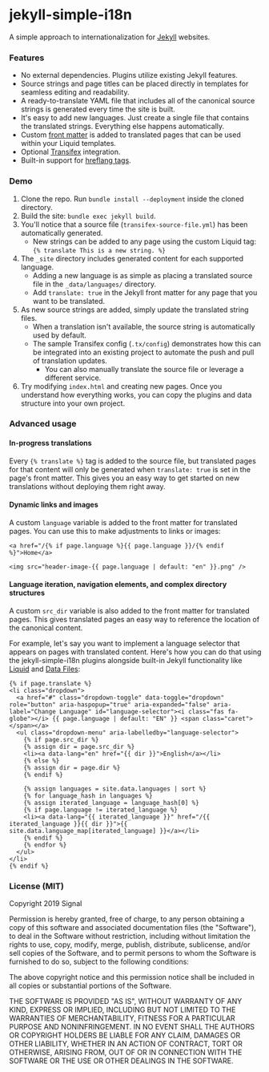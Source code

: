 # jekyll-simple-i18n

A simple approach to internationalization for [Jekyll](https://jekyllrb.com/) websites.

### Features

* No external dependencies. Plugins utilize existing Jekyll features.
* Source strings and page titles can be placed directly in templates for seamless editing and readability.
* A ready-to-translate YAML file that includes all of the canonical source strings is generated every time the site is built.
* It's easy to add new languages. Just create a single file that contains the translated strings. Everything else happens automatically.
* Custom [front matter](https://jekyllrb.com/docs/front-matter/) is added to translated pages that can be used within your Liquid templates.
* Optional [Transifex](https://www.transifex.com/) integration.
* Built-in support for [hreflang tags](https://en.wikipedia.org/wiki/Hreflang).

### Demo

1. Clone the repo. Run `bundle install --deployment` inside the cloned directory.
2. Build the site: `bundle exec jekyll build`.
3. You'll notice that a source file (`transifex-source-file.yml`) has been automatically generated.
   * New strings can be added to any page using the custom Liquid tag: `{% translate This is a new string. %}`
4. The `_site` directory includes generated content for each supported language.
   * Adding a new language is as simple as placing a translated source file in the `_data/languages/` directory.
   * Add `translate: true` in the Jekyll front matter for any page that you want to be translated.
5. As new source strings are added, simply update the translated string files.
   * When a translation isn't available, the source string is automatically used by default.
   * The sample Transifex config (`.tx/config`) demonstrates how this can be integrated into an existing project to automate the push and pull of translation updates.
     * You can also manually translate the source file or leverage a different service.
6. Try modifying `index.html` and creating new pages. Once you understand how everything works, you can copy the plugins and data structure into your own project.

### Advanced usage

#### In-progress translations
Every `{% translate %}` tag is added to the source file, but translated pages for that content will only be generated when `translate: true` is set in the page's front matter. This gives you an easy way to get started on new translations without deploying them right away.

#### Dynamic links and images
A custom `language` variable is added to the front matter for translated pages. You can use this to make adjustments to links or images:

```liquid
<a href="/{% if page.language %}{{ page.language }}/{% endif %}">Home</a>

<img src="header-image-{{ page.language | default: "en" }}.png" />
```

#### Language iteration, navigation elements, and complex directory structures

A custom `src_dir` variable is also added to the front matter for translated pages. This gives translated pages an easy way to reference the location of the canonical content.

For example, let's say you want to implement a language selector that appears on pages with translated content. Here's how you can do that using the jekyll-simple-i18n plugins alongside built-in Jekyll functionality like [Liquid](https://jekyllrb.com/docs/liquid/) and [Data Files](https://jekyllrb.com/docs/datafiles/):

```liquid
{% if page.translate %}
<li class="dropdown">
  <a href="#" class="dropdown-toggle" data-toggle="dropdown" role="button" aria-haspopup="true" aria-expanded="false" aria-label="Change Language" id="language-selector"><i class="fas fa-globe"></i> {{ page.language | default: "EN" }} <span class="caret"></span></a>
  <ul class="dropdown-menu" aria-labelledby="language-selector">
    {% if page.src_dir %}
    {% assign dir = page.src_dir %}
    <li><a data-lang="en" href="{{ dir }}">English</a></li>
    {% else %}
    {% assign dir = page.dir %}
    {% endif %}

    {% assign languages = site.data.languages | sort %}
    {% for language_hash in languages %}
    {% assign iterated_language = language_hash[0] %}
    {% if page.language != iterated_language %}
    <li><a data-lang="{{ iterated_language }}" href="/{{ iterated_language }}{{ dir }}">{{ site.data.language_map[iterated_language] }}</a></li>
    {% endif %}
    {% endfor %}
  </ul>
</li>
{% endif %}
```

### License (MIT)

Copyright 2019 Signal

Permission is hereby granted, free of charge, to any person obtaining a copy of this software and associated documentation files (the "Software"), to deal in the Software without restriction, including without limitation the rights to use, copy, modify, merge, publish, distribute, sublicense, and/or sell copies of the Software, and to permit persons to whom the Software is furnished to do so, subject to the following conditions:

The above copyright notice and this permission notice shall be included in all copies or substantial portions of the Software.

THE SOFTWARE IS PROVIDED "AS IS", WITHOUT WARRANTY OF ANY KIND, EXPRESS OR IMPLIED, INCLUDING BUT NOT LIMITED TO THE WARRANTIES OF MERCHANTABILITY, FITNESS FOR A PARTICULAR PURPOSE AND NONINFRINGEMENT. IN NO EVENT SHALL THE AUTHORS OR COPYRIGHT HOLDERS BE LIABLE FOR ANY CLAIM, DAMAGES OR OTHER LIABILITY, WHETHER IN AN ACTION OF CONTRACT, TORT OR OTHERWISE, ARISING FROM, OUT OF OR IN CONNECTION WITH THE SOFTWARE OR THE USE OR OTHER DEALINGS IN THE SOFTWARE.
